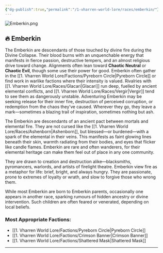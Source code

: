 ```yaml
---
{"dg-publish":true,"permalink":"/1-vharren-world-lore/races/emberkin/"}
---
```


![Emberkin.png](/img/user/z.%20Assets/Emberkin.png)
## 🔥 **Emberkin**

The Emberkin are descendants of those touched by divine fire during the Divine Collapse. Their blood burns with an unquenchable energy that manifests in fierce passion, destructive tempers, and an almost religious drive toward change. Alignments often lean toward **Chaotic Neutral** or **Chaotic Evil**, though some use their power for good. Emberkin often gather in the [[1. Vharren World Lore/Factions/Pyreborn Circle\|Pyreborn Circle]] or find work in warlike factions where their intensity is valued. Rivalries with [[1. Vharren World Lore/Races/Glacari\|Glacari]] run deep, fuelled by ancient elemental conflicts, and [[1. Vharren World Lore/Races/Vergir\|Vergir]] tend to see them as dangerously unstable. Adventuring Emberkin may be seeking release for their inner fire, destruction of perceived corruption, or redemption from the chaos they’ve caused. Wherever they go, they leave a mark—sometimes a blazing trail of inspiration, sometimes nothing but ash.

The Emberkin are descendants of an ancient pact between mortals and elemental fire. They are not cursed like the [[1. Vharren World Lore/Races/Ashenborn\|Ashenborn]], but blessed—or burdened—with a spark of the elemental in their veins. This manifests as faint glowing lines beneath their skin, warmth radiating from their bodies, and eyes that flicker like candle flames. Emberkin are rare and often wanderers, for their elemental heritage can make them feel out of place in any one community.

They are drawn to creation and destruction alike—blacksmiths, pyromancers, warlords, and artists of firelight theatre. Emberkin view fire as a metaphor for life: brief, bright, and always hungry. They are passionate, prone to extremes of loyalty or wrath, and slow to forgive those who wrong them.

While most Emberkin are born to Emberkin parents, occasionally one appears in another race, sparking rumours of hidden ancestry or divine intervention. Such children are often feared or venerated, depending on local beliefs.

### **Most Appropriate Factions:**
- [[1. Vharren World Lore/Factions/Pyreborn Circle\|Pyreborn Circle]]
- [[1. Vharren World Lore/Factions/Crimson Banner\|Crimson Banner]]
- [[1. Vharren World Lore/Factions/Shattered Mask\|Shattered Mask]]

---
